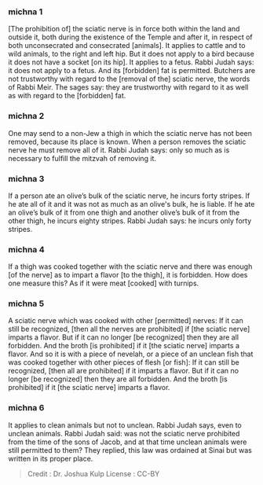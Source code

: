 
### michna 1
[The prohibition of] the sciatic nerve is in force both within the land and outside it, both during the existence of the Temple and after it, in respect of both unconsecrated and consecrated [animals]. It applies to cattle and to wild animals, to the right and left hip. But it does not apply to a bird because it does not have a socket [on its hip]. It applies to a fetus. Rabbi Judah says: it does not apply to a fetus. And its [forbidden] fat is permitted. Butchers are not trustworthy with regard to the [removal of the] sciatic nerve, the words of Rabbi Meir. The sages say: they are trustworthy with regard to it as well as with regard to the [forbidden] fat.

### michna 2
One may send to a non-Jew a thigh in which the sciatic nerve has not been removed, because its place is known. When a person removes the sciatic nerve he must remove all of it. Rabbi Judah says: only so much as is necessary to fulfill the mitzvah of removing it.

### michna 3
If a person ate an olive’s bulk of the sciatic nerve, he incurs forty stripes. If he ate all of it and it was not as much as an olive's bulk, he is liable. If he ate an olive’s bulk of it from one thigh and another olive’s bulk of it from the other thigh, he incurs eighty stripes. Rabbi Judah says: he incurs only forty stripes.

### michna 4
If a thigh was cooked together with the sciatic nerve and there was enough [of the nerve] as to impart a flavor [to the thigh], it is forbidden. How does one measure this? As if it were meat [cooked] with turnips.

### michna 5
A sciatic nerve which was cooked with other [permitted] nerves: If it can still be recognized, [then all the nerves are prohibited] if [the sciatic nerve] imparts a flavor. But if it can no longer [be recognized] then they are all forbidden. And the broth [is prohibited] if it [the sciatic nerve] imparts a flavor. And so it is with a piece of nevelah, or a piece of an unclean fish that was cooked together with other pieces of flesh [or fish]: If it can still be recognized, [then all are prohibited] if it imparts a flavor. But if it can no longer [be recognized] then they are all forbidden. And the broth [is prohibited] if it [the sciatic nerve] imparts a flavor.

### michna 6
It applies to clean animals but not to unclean. Rabbi Judah says, even to unclean animals. Rabbi Judah said: was not the sciatic nerve prohibited from the time of the sons of Jacob, and at that time unclean animals were still permitted to them? They replied, this law was ordained at Sinai but was written in its proper place.

>Credit : Dr. Joshua Kulp
>License : CC-BY
